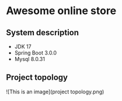 # Awesome online store

## System description
- JDK 17
- Spring Boot 3.0.0
- Mysql 8.0.31

## Project topology
![This is an image](project topology.png)
